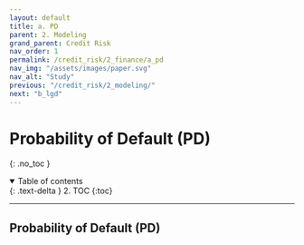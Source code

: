 ```yaml
---
layout: default
title: a. PD
parent: 2. Modeling
grand_parent: Credit Risk
nav_order: 1
permalink: /credit_risk/2_finance/a_pd
nav_img: "/assets/images/paper.svg"
nav_alt: "Study"
previous: "/credit_risk/2_modeling/"
next: "b_lgd"
---
```


# Probability of Default (PD)

{: .no_toc }

<details open markdown="block">
  <summary>
    Table of contents
  </summary>
  {: .text-delta }
2. TOC
{:toc}
</details>

---

<div class="theory" markdown="1">

## Probability of Default (PD)



</div>

